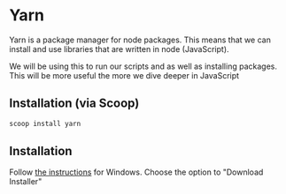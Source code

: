 # Yarn

Yarn is a package manager for node packages. This means that we can install and use libraries that are written in node (JavaScript).

We will be using this to run our scripts and as well as installing packages. This will be more useful the more we dive deeper in JavaScript

## Installation (via Scoop)

```sh
scoop install yarn
```

## Installation

Follow [the instructions](https://yarnpkg.com/lang/en/docs/install/) for Windows. Choose the option to "Download Installer"
